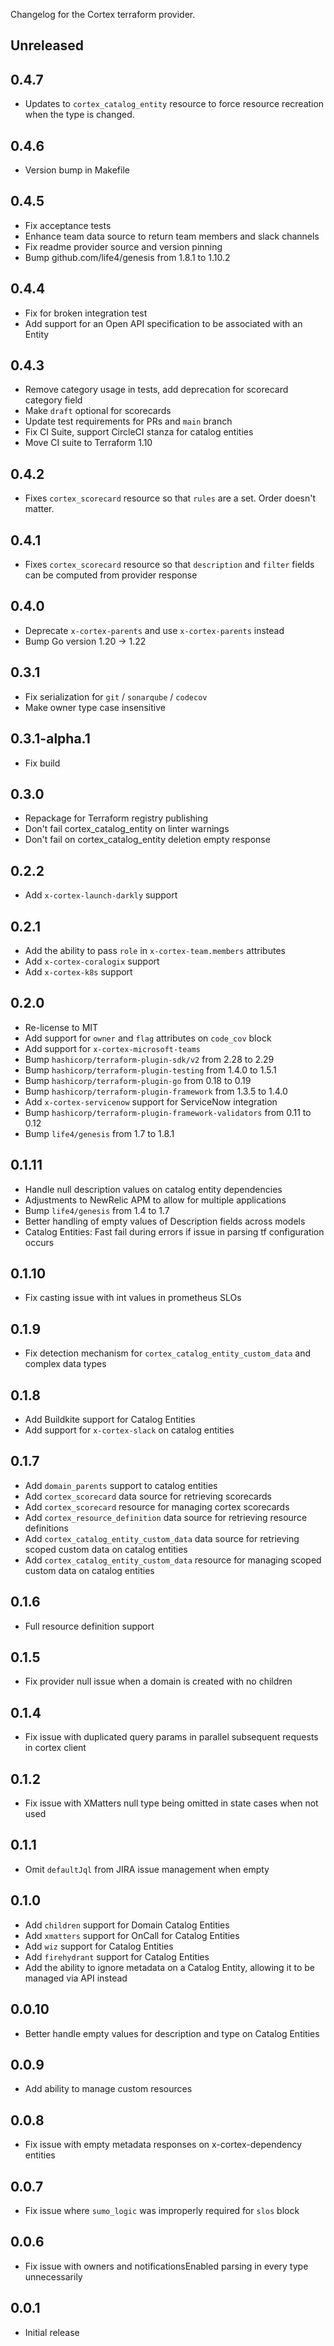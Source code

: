 Changelog for the Cortex terraform provider.

## Unreleased

## 0.4.7
* Updates to `cortex_catalog_entity` resource to force resource recreation when the type is changed.

## 0.4.6
* Version bump in Makefile

## 0.4.5
* Fix acceptance tests
* Enhance team data source to return team members and slack channels
* Fix readme provider source and version pinning
* Bump github.com/life4/genesis from 1.8.1 to 1.10.2

## 0.4.4
* Fix for broken integration test
* Add support for an Open API specification to be associated with an Entity

## 0.4.3
* Remove category usage in tests, add deprecation for scorecard category field
* Make `draft` optional for scorecards
* Update test requirements for PRs and `main` branch
* Fix CI Suite, support CircleCI stanza for catalog entities
* Move CI suite to Terraform 1.10

## 0.4.2
* Fixes `cortex_scorecard` resource so that `rules` are a set. Order doesn't matter.

## 0.4.1
* Fixes `cortex_scorecard` resource so that `description` and `filter` fields can be computed from provider response

## 0.4.0
* Deprecate `x-cortex-parents` and use `x-cortex-parents` instead
* Bump Go version 1.20 -> 1.22

## 0.3.1
* Fix serialization for `git` / `sonarqube` / `codecov`
* Make owner type case insensitive

## 0.3.1-alpha.1
* Fix build

## 0.3.0
* Repackage for Terraform registry publishing
* Don't fail cortex_catalog_entity on linter warnings
* Don't fail on cortex_catalog_entity deletion empty response

## 0.2.2

* Add `x-cortex-launch-darkly` support

## 0.2.1

* Add the ability to pass `role` in `x-cortex-team.members` attributes
* Add `x-cortex-coralogix` support
* Add `x-cortex-k8s` support

## 0.2.0

* Re-license to MIT
* Add support for `owner` and `flag` attributes on `code_cov` block
* Add support for `x-cortex-microsoft-teams`
* Bump `hashicorp/terraform-plugin-sdk/v2` from 2.28 to 2.29
* Bump `hashicorp/terraform-plugin-testing` from 1.4.0 to 1.5.1
* Bump `hashicorp/terraform-plugin-go` from 0.18 to 0.19
* Bump `hashicorp/terraform-plugin-framework` from 1.3.5 to 1.4.0
* Add `x-cortex-servicenow` support for ServiceNow integration
* Bump `hashicorp/terraform-plugin-framework-validators` from 0.11 to 0.12
* Bump `life4/genesis` from 1.7 to 1.8.1

## 0.1.11

* Handle null description values on catalog entity dependencies 
* Adjustments to NewRelic APM to allow for multiple applications
* Bump `life4/genesis` from 1.4 to 1.7
* Better handling of empty values of Description fields across models
* Catalog Entities: Fast fail during errors if issue in parsing tf configuration occurs

## 0.1.10

* Fix casting issue with int values in prometheus SLOs

## 0.1.9

* Fix detection mechanism for `cortex_catalog_entity_custom_data` and complex data types

## 0.1.8

* Add Buildkite support for Catalog Entities
* Add support for `x-cortex-slack` on catalog entities

## 0.1.7

* Add `domain_parents` support to catalog entities
* Add `cortex_scorecard` data source for retrieving scorecards
* Add `cortex_scorecard` resource for managing cortex scorecards
* Add `cortex_resource_definition` data source for retrieving resource definitions
* Add `cortex_catalog_entity_custom_data` data source for retrieving scoped custom data on catalog entities
* Add `cortex_catalog_entity_custom_data` resource for managing scoped custom data on catalog entities

## 0.1.6

* Full resource definition support

## 0.1.5

* Fix provider null issue when a domain is created with no children

## 0.1.4

* Fix issue with duplicated query params in parallel subsequent requests in cortex client

## 0.1.2

* Fix issue with XMatters null type being omitted in state cases when not used

## 0.1.1

* Omit `defaultJql` from JIRA issue management when empty

## 0.1.0

* Add `children` support for Domain Catalog Entities
* Add `xmatters` support for OnCall for Catalog Entities
* Add `wiz` support for Catalog Entities
* Add `firehydrant` support for Catalog Entities
* Add the ability to ignore metadata on a Catalog Entity, allowing it to be managed via API instead

## 0.0.10

* Better handle empty values for description and type on Catalog Entities

## 0.0.9

* Add ability to manage custom resources
 
## 0.0.8

* Fix issue with empty metadata responses on x-cortex-dependency entities

## 0.0.7

* Fix issue where `sumo_logic` was improperly required for `slos` block

## 0.0.6

* Fix issue with owners and notificationsEnabled parsing in every type unnecessarily

## 0.0.1

* Initial release
